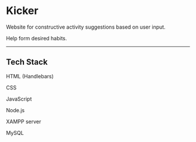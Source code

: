 # Kicker
Website for constructive activity suggestions based on user input.

Help form desired habits.

<hr/>

## Tech Stack
HTML (Handlebars)

CSS

JavaScript

Node.js

XAMPP server

MySQL

